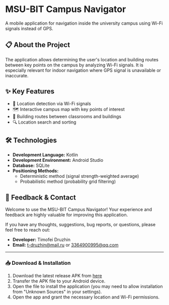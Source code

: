 # MSU-BIT Campus Navigator

A mobile application for navigation inside the university campus using Wi-Fi signals instead of GPS.

## 📋 About the Project

The application allows determining the user's location and building routes between key points on the campus by analyzing Wi-Fi signals. It is especially relevant for indoor navigation where GPS signal is unavailable or inaccurate.

## ✨ Key Features

- 📍 Location detection via Wi-Fi signals
- 🗺️ Interactive campus map with key points of interest
- 🚀 Building routes between classrooms and buildings
- 🔍 Location search and sorting

## 🛠️ Technologies

- **Development Language:** Kotlin
- **Development Environment:** Android Studio
- **Database:** SQLite
- **Positioning Methods:**
  - Deterministic method (signal strength-weighted average)
  - Probabilistic method (probability grid filtering)

## 🤝 Feedback & Contact
Welcome to use the MSU-BIT Campus Navigator! Your experience and feedback are highly valuable for improving this application.

If you have any thoughts, suggestions, bug reports, or questions, please feel free to reach out:

*   **Developer:** Timofei Druzhin
*   **Email:** t-druzhin@mail.ru or 3364900995@qq.com

---

### 📥 Download & Installation

1.  Download the latest release APK from [here](./apk/my_campus_navi-release.apk)
2.  Transfer the APK file to your Android device.
3.  Open the file to install the application (you may need to allow installation from "Unknown Sources" in your settings).
4.  Open the app and grant the necessary location and Wi-Fi permissions.
